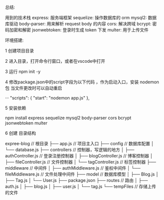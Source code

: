 


总结:

用到的技术栈 
express: 服务端框架
sequelize: 操作数据库的 orm
mysql2: 数据库驱动
body-parser: 用来解析 request body 的内容
cors: 解决跨域
bcrypt: 密码加密和解密
jsonwebtoken: 登录时生成 token 下发
multer: 用于上传文件


环境搭建:
 
1  创建项目目录

2  进入目录，打开命令行窗口，或者在vscode中打开

3   运行 npm init -y 

4  修改package.json中的script字段为以下代码 ，作为启动入口，安装 nodemon包 当文件更改时可以自动重启

  ···
  "scripts": {
  "start": "nodemon app.js"
},


5  安装依赖 
 
   npm install express sequelize mysql2 body-parser cors bcrypt jsonwebtoken multer

6 创建 目录结构

  expree-blog                   // 根目录
├──  app.js                 // 项目主入口
├──  config                  // 数据库配置
│   └── database.js
├── controllers              // 控制器，写逻辑的地方
│   ├── authController.js    // 登录注册控制器
│   ├── blogController.js     // 博客控制器
│   ├── fileController.js     // 文件控制器
│   └── tagController.js      // 标签控制器
├── middleware               // 中间件
│   ├── authMiddleware.js     // 鉴权中间件
│   └── fileMiddleware.js     // 文件处理中间件
├──  model                   // 数据库模型
│   ├── Blog.js
│   ├── Tag.js
│   └── User.js
├── package.json
├──  routes                   // 路由
│   ├── auth.js
│   ├── blog.js
│   ├── user.js
│   └── tag.js
└──  tempFiles               // 存储上传的文件

